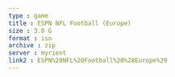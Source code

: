 ```yaml
---
type : game
title : ESPN NFL Football (Europe)
size : 3.0 G
format : iso
archive : zip
server : myrient
link2 : ESPN%20NFL%20Football%20%28Europe%29
---
```

